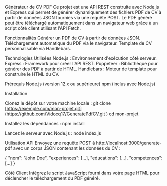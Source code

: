 Générateur de CV PDF
Ce projet est une API REST construite avec Node.js et Express qui permet de générer dynamiquement des fichiers PDF de CV à partir de données JSON fournies via une requête POST. Le PDF généré peut être téléchargé automatiquement dans un navigateur web grâce à un script côté client utilisant l'API Fetch.

Fonctionnalités
Générer un PDF de CV à partir de données JSON.
Téléchargement automatique du PDF via le navigateur.
Template de CV personnalisable via Handlebars.

Technologies Utilisées
Node.js : Environnement d'exécution côté serveur.
Express : Framework pour créer l'API REST.
Puppeteer : Bibliothèque pour générer des PDF à partir de HTML.
Handlebars : Moteur de template pour construire le HTML du CV.

Prérequis
Node.js (version 12.x ou supérieure)
npm (inclus avec Node.js)

Installation

Clonez le dépôt sur votre machine locale :
git clone [https://exemple.com/mon-projet.git](https://github.com/Vidocq17/GeneratePdfCV.git    )
cd mon-projet

Installez les dépendances :
npm install

Lancez le serveur avec Node.js :
node index.js

Utilisation
API
Envoyez une requête POST à http://localhost:3000/generate-pdf avec un corps JSON contenant les données du CV :

{
  "nom": "John Doe",
  "experiences": [...],
  "educations": [...],
  "competences": [...]
}

Côté Client
Intégrez le script JavaScript fourni dans votre page HTML pour déclencher le téléchargement du PDF généré.

